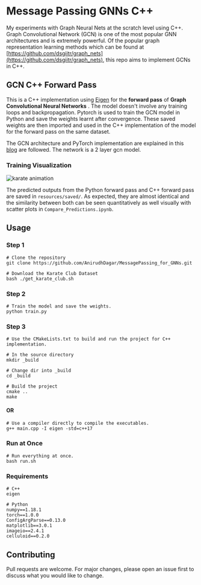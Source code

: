 # Message Passing GNNs C++

My experiments with Graph Neural Nets at the scratch level using C++. Graph Convolutional Network (GCN) is one of the most popular GNN architectures and is extremely powerful. Of the popular graph representation learning methods which can be found at [https://github.com/dsgiitr/graph_nets](https://github.com/dsgiitr/graph_nets), this repo aims to implement GCNs in C++.

## GCN C++ Forward Pass

This is a C++ implementation using [Eigen](http://eigen.tuxfamily.org/index.php?title=Main_Page) for the **forward pass** of **Graph Convolutional Neural Networks** . The model doesn't involve any training loops and backpropagation. Pytorch is used to train the GCN model in Python and save the weights learnt after convergence. These saved weights are then imported and used in the C++ implementation of the model for the forward pass on the same dataset. 

The GCN architecture and PyTorch implementation are explained in this [blog](https://dsgiitr.in/blogs/gcn/) are followed. The network is a 2 layer gcn model.

### Training Visualization
![karate animation](resources/saved/karate_club.gif)


The predicted outputs from the Python forward pass and C++ forward pass are saved in `resources/saved/`. As expected, they are almost identical and the similarity between both can be seen quantitatively as well visually with scatter plots in `Compare_Predictions.ipynb`.

## Usage
### Step 1

```
# Clone the repository
git clone https://github.com/AnirudhDagar/MessagePassing_for_GNNs.git

# Download the Karate Club Dataset
bash ./get_karate_club.sh
```

### Step 2
```
# Train the model and save the weights.
python train.py

```

### Step 3
```
# Use the CMakeLists.txt to build and run the project for C++ implementation.

# In the source directory
mkdir _build

# Change dir into _build
cd _build

# Build the project
cmake ..
make
```

#### OR
```
# Use a compiler directly to compile the executables.
g++ main.cpp -I eigen -std=c++17

```

### Run at Once
```
# Run everything at once.
bash run.sh

```


### Requirements

```
# C++
eigen

# Python
numpy==1.18.1
torch==1.0.0
ConfigArgParse==0.13.0
matplotlib==3.0.1
imageio==2.4.1
celluloid==0.2.0

```

## Contributing
Pull requests are welcome. For major changes, please open an issue first to discuss what you would like to change.
